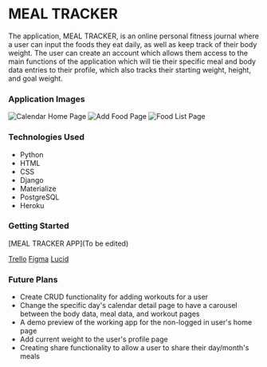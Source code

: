 # MEAL TRACKER

The application, MEAL TRACKER, is an online personal fitness journal
where a user can input the foods they eat daily, as well as keep track of their body weight.
The user can create an account which allows them access to the main functions of the application
which will tie their specific meal and body data entries to their profile, which also tracks
their starting weight, height, and goal weight.

### Application Images

![Calendar Home Page](https://imgur.com/r5S1wN4.png)
![Add Food Page](https://imgur.com/RDDwsFZ.png)
![Food List Page](https://imgur.com/a/TkGJjZc.png)

### Technologies Used
- Python
- HTML
- CSS
- Django
- Materialize
- PostgreSQL
- Heroku

### Getting Started
[MEAL TRACKER APP](To be edited)

[Trello](https://trello.com/b/JcMsvGqo/django-unchained)
[Figma](https://www.figma.com/file/UPbWRjdt0spSjM4GRZrjlI/RAW-OUTPUT-wireframe?type=design&node-id=0-1&mode=design&t=iRExOJLDfGrzZtRs-0)
[Lucid](https://lucid.app/lucidchart/8d551eaf-86ab-40ad-bd1d-f19316c614fe/edit?page=0_0&invitationId=inv_74c938f6-7139-4b69-a5af-091a58cb683f#)

### Future Plans
- Create CRUD functionality for adding workouts for a user
- Change the specific day's calendar detail page to have a carousel between the body data, meal data, and workout pages
- A demo preview of the working app for the non-logged in user's home page
- Add current weight to the user's profile page
- Creating share functionality to allow a user to share their day/month's meals